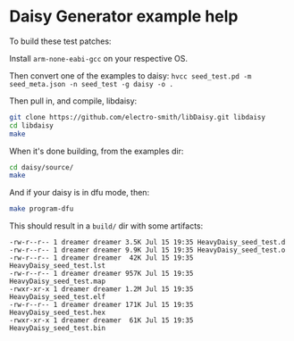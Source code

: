 # Daisy Generator example help

To build these test patches:

Install `arm-none-eabi-gcc` on your respective OS.

Then convert one of the examples to daisy:
`hvcc seed_test.pd -m seed_meta.json -n seed_test -g daisy -o .`

Then pull in, and compile, libdaisy:

```bash
git clone https://github.com/electro-smith/libDaisy.git libdaisy
cd libdaisy
make
```

When it's done building, from the examples dir:

```bash
cd daisy/source/
make
```

And if your daisy is in dfu mode, then:

```bash
make program-dfu
```

This should result in a `build/` dir with some artifacts:

```ls
-rw-r--r-- 1 dreamer dreamer 3.5K Jul 15 19:35 HeavyDaisy_seed_test.d
-rw-r--r-- 1 dreamer dreamer 9.9K Jul 15 19:35 HeavyDaisy_seed_test.o
-rw-r--r-- 1 dreamer dreamer  42K Jul 15 19:35 HeavyDaisy_seed_test.lst
-rw-r--r-- 1 dreamer dreamer 957K Jul 15 19:35 HeavyDaisy_seed_test.map
-rwxr-xr-x 1 dreamer dreamer 1.2M Jul 15 19:35 HeavyDaisy_seed_test.elf
-rw-r--r-- 1 dreamer dreamer 171K Jul 15 19:35 HeavyDaisy_seed_test.hex
-rwxr-xr-x 1 dreamer dreamer  61K Jul 15 19:35 HeavyDaisy_seed_test.bin
```
